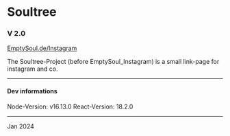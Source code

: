 # Soultree
### V 2.0
[EmptySoul.de/Instagram](https://emptysoul.de/instagram/)

The Soultree-Project (before EmptySoul_Instagram) is a small link-page for instagram and co.

___
#### Dev informations
Node-Version: v16.13.0
React-Version: 18.2.0
____
Jan 2024